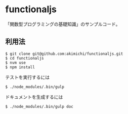 # functionaljs

「関数型プログラミングの基礎知識」のサンプルコード。


## 利用法

~~~
$ git clone git@github.com:akimichi/functionaljs.git
$ cd functionaljs
$ nvm use
$ npm install
~~~

テストを実行するには

~~~
$ ./node_modules/.bin/gulp 
~~~

ドキュメントを生成するには

~~~
$ ./node_modules/.bin/gulp doc
~~~


